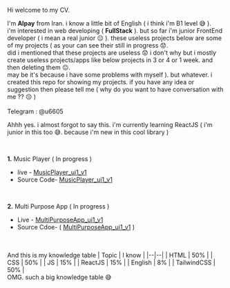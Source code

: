 Hi welcome to my CV.

I'm **Alpay**  from Iran. i know a little bit of English ( i think i'm B1 level  😅 ). <br>i'm interested in web developing  ( **FullStack** ). 
but so far i'm junior FrontEnd developer ( i mean a real junior 😐 ). these useless projects below are some of my projects ( as your  can see their still in progress 😟.<br> did i mentioned that these projects are useless 😟 i don't why but i mostly create useless projects/apps like below projects in 3 or 4 or 1 week. and then deleting them  😐.<br> may be it's because i have some problems with myself ).
but whatever.
i created this repo for showing my projects. if you have any idea or suggestion then please tell me ( why do you want to have conversation with me ?? 😔 )
<br><br>
Telegram : @u6605

Ahhh yes. i almost forgot to say this.  i'm currently learning ReactJS ( i'm junior in this too 😅. because i'm new in this cool library )

<br>

**1.** Music Player ( In progress )

 - live - [MusicPlayer_ui1_v1 ](https://gitfname.github.io/music-player-ui1-v1/) 
 - Source Code- [MusicPlayer_ui1_v1](https://github.com/gitfname/music-player-ui1-v1) 

<br>

**2.** Multi Purpose App ( In progress )

 - Live - [MultiPurposeApp_ui1_v1](https://majestic-malasada-8ab165.netlify.app/)
 - Source Cdoe- ( [MultiPurposeApp_ui1_v1](https://github.com/gitfname/app_ui_3) )

<br><br>
And this is my knowledge table
| Topic | I know |
|--|--|
| HTML | 50% |
| CSS | 50% |
| JS | 15% |
| ReactJS | 15% |
| English | 8% |
| TailwindCSS | 50% |
<br>
OMG. such a big knowledge table 😅
